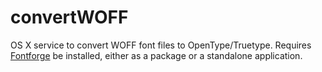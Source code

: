 # convertWOFF
OS X service to convert WOFF font files to OpenType/Truetype. Requires [Fontforge](https://fontforge.github.io) be installed, 
either as a package or a standalone application.  
